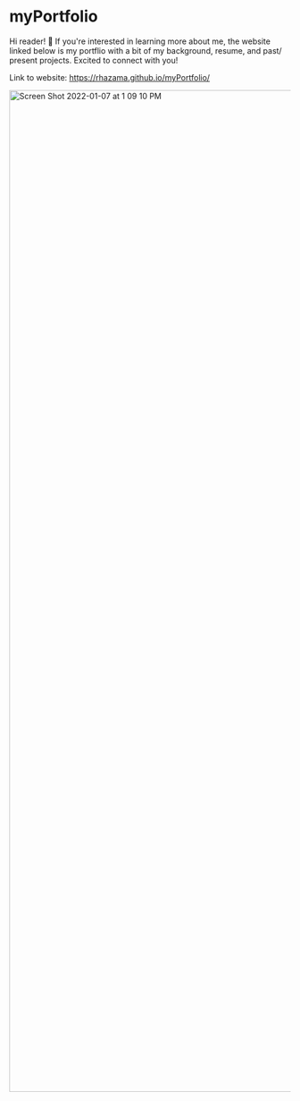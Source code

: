 # myPortfolio

Hi reader! 👋  If you're interested in learning more about me, the website linked below is my portflio with a bit of my background, resume, and past/ present projects. Excited to connect with you!

Link to website: https://rhazama.github.io/myPortfolio/

<img width="1792" alt="Screen Shot 2022-01-07 at 1 09 10 PM" src="https://user-images.githubusercontent.com/88352747/148607852-21c0f6cc-4867-4d35-ab44-ddad784274e2.png">
